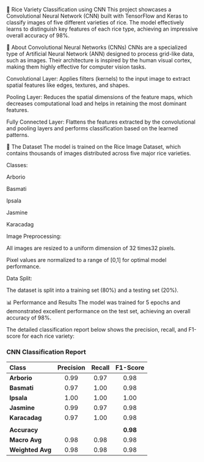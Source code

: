 🍚 Rice Variety Classification using CNN
This project showcases a Convolutional Neural Network (CNN) built with TensorFlow and Keras to classify images of five different varieties of rice. The model effectively learns to distinguish key features of each rice type, achieving an impressive overall accuracy of 98%.

🧠 About Convolutional Neural Networks (CNNs)
CNNs are a specialized type of Artificial Neural Network (ANN) designed to process grid-like data, such as images. Their architecture is inspired by the human visual cortex, making them highly effective for computer vision tasks.

Convolutional Layer: Applies filters (kernels) to the input image to extract spatial features like edges, textures, and shapes.

Pooling Layer: Reduces the spatial dimensions of the feature maps, which decreases computational load and helps in retaining the most dominant features.

Fully Connected Layer: Flattens the features extracted by the convolutional and pooling layers and performs classification based on the learned patterns.

🌾 The Dataset
The model is trained on the Rice Image Dataset, which contains thousands of images distributed across five major rice varieties.

Classes:

Arborio

Basmati

Ipsala

Jasmine

Karacadag

Image Preprocessing:

All images are resized to a uniform dimension of 32
times32 pixels.

Pixel values are normalized to a range of [0,1] for optimal model performance.

Data Split:

The dataset is split into a training set (80%) and a testing set (20%).

📊 Performance and Results
The model was trained for 5 epochs and demonstrated excellent performance on the test set, achieving an overall accuracy of 98%.

The detailed classification report below shows the precision, recall, and F1-score for each rice variety:

### **CNN Classification Report**

| Class      | Precision | Recall | F1-Score |
| :--------- | :-------: | :----: | :------: |
| **Arborio** |   0.99    |  0.97  |   0.98   |
| **Basmati** |   0.97    |  1.00  |   0.98   |
| **Ipsala** |   1.00    |  1.00  |   1.00   |
| **Jasmine** |   0.99    |  0.97  |   0.98   |
| **Karacadag**|   0.97    |  1.00  |   0.98   |
|            |           |        |          |
| **Accuracy** |           |        | **0.98** |
| **Macro Avg**|   0.98    |  0.98  |   0.98   |
| **Weighted Avg**| 0.98    |  0.98  |   0.98   |
